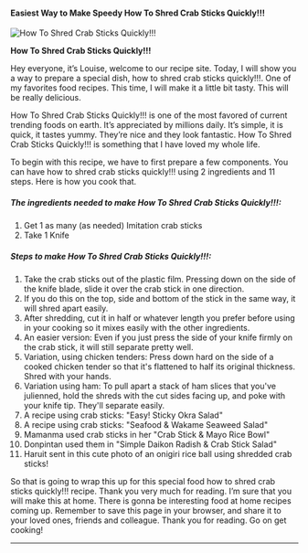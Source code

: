             

#### Easiest Way to Make Speedy How To Shred Crab Sticks Quickly!!!

![How To Shred Crab Sticks Quickly!!!](https://img-global.cpcdn.com/recipes/6561238132719616/751x532cq70/how-to-shred-crab-sticks-quickly-recipe-main-photo.jpg)

**How To Shred Crab Sticks Quickly!!!**

Hey everyone, it’s Louise, welcome to our recipe site. Today, I will show you a way to prepare a special dish, how to shred crab sticks quickly!!!. One of my favorites food recipes. This time, I will make it a little bit tasty. This will be really delicious.

How To Shred Crab Sticks Quickly!!! is one of the most favored of current trending foods on earth. It’s appreciated by millions daily. It’s simple, it is quick, it tastes yummy. They’re nice and they look fantastic. How To Shred Crab Sticks Quickly!!! is something that I have loved my whole life.

To begin with this recipe, we have to first prepare a few components. You can have how to shred crab sticks quickly!!! using 2 ingredients and 11 steps. Here is how you cook that.

##### The ingredients needed to make How To Shred Crab Sticks Quickly!!!:

1.  Get 1 as many (as needed) Imitation crab sticks
2.  Take 1 Knife

##### Steps to make How To Shred Crab Sticks Quickly!!!:

1.  Take the crab sticks out of the plastic film. Pressing down on the side of the knife blade, slide it over the crab stick in one direction.
2.  If you do this on the top, side and bottom of the stick in the same way, it will shred apart easily.
3.  After shredding, cut it in half or whatever length you prefer before using in your cooking so it mixes easily with the other ingredients.
4.  An easier version: Even if you just press the side of your knife firmly on the crab stick, it will still separate pretty well.
5.  Variation, using chicken tenders: Press down hard on the side of a cooked chicken tender so that it's flattened to half its original thickness. Shred with your hands.
6.  Variation using ham: To pull apart a stack of ham slices that you've julienned, hold the shreds with the cut sides facing up, and poke with your knife tip. They'll separate easily.
7.  A recipe using crab sticks: "Easy! Sticky Okra Salad"
8.  A recipe using crab sticks: "Seafood & Wakame Seaweed Salad"
9.  Mamanma used crab sticks in her "Crab Stick & Mayo Rice Bowl"
10.  Donpintan used them in "Simple Daikon Radish & Crab Stick Salad"
11.  Haruit sent in this cute photo of an onigiri rice ball using shredded crab sticks!

So that is going to wrap this up for this special food how to shred crab sticks quickly!!! recipe. Thank you very much for reading. I’m sure that you will make this at home. There is gonna be interesting food at home recipes coming up. Remember to save this page in your browser, and share it to your loved ones, friends and colleague. Thank you for reading. Go on get cooking!

* * *